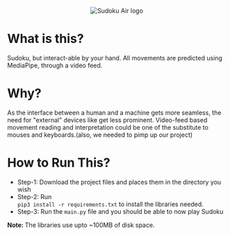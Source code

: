 <p align='center'><img src='https://i.ibb.co/Q8jmrRx/sudoku-air.png' alt='Sudoku Air logo'></p>

<h1><b>What is this?</b></h1>
Sudoku, but interact-able by your hand. All movements are predicted using MediaPipe, through a video feed.

<h1><b>Why?</b></h1>
As the interface between a human and a machine gets more seamless, the need for "external" devices like get less prominent. Video-feed based movement reading and interpretation could be one of the substitute to mouses and keyboards.(also, we needed to pimp up our project)

<h1><b>How to Run This?</b></h1>
<ul>
  <li>Step-1: Download the project files and places them in the directory you wish</li>
  <li>Step-2: Run </li><code>pip3 install -r requirements.txt</code> to install the libraries needed. 
  <li>Step-3: Run the <code>main.py</code> file and you should be able to now play Sudoku</li>
</ul>

<b>Note: </b>The libraries use upto ~100MB of disk space.


